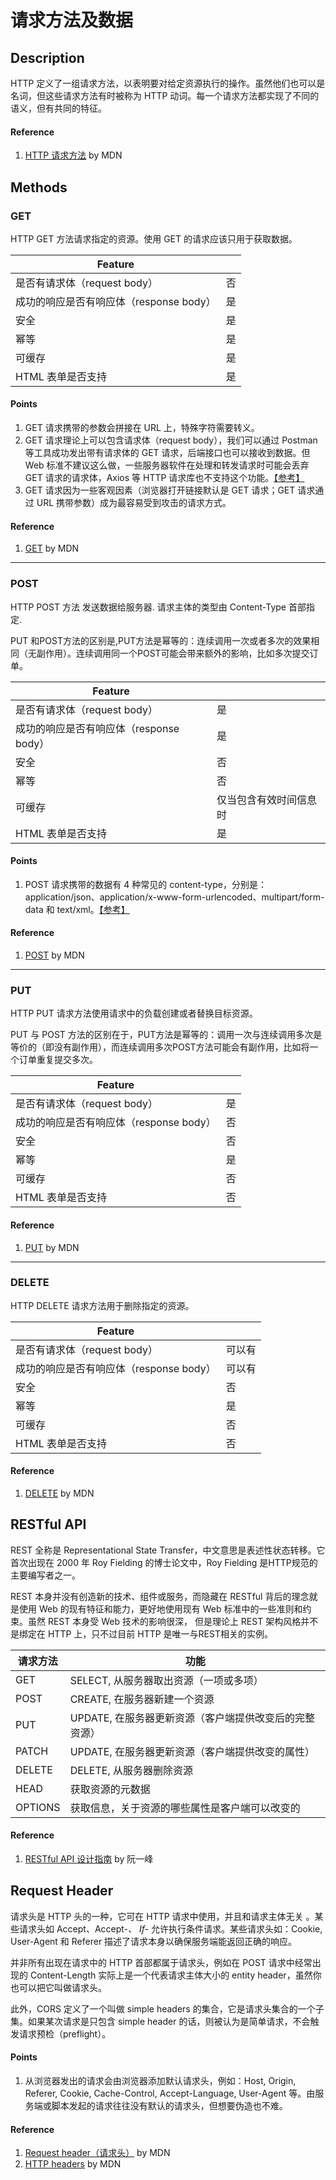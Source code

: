 # 请求方法及数据

## Description
HTTP 定义了一组请求方法，以表明要对给定资源执行的操作。虽然他们也可以是名词，但这些请求方法有时被称为 HTTP 动词。每一个请求方法都实现了不同的语义，但有共同的特征。

#### Reference
1. [HTTP 请求方法](https://developer.mozilla.org/zh-CN/docs/Web/HTTP/Methods) by MDN

## Methods

### GET
HTTP GET 方法请求指定的资源。使用 GET 的请求应该只用于获取数据。

| Feature | |
| --- | --- |
| 是否有请求体（request body） | 否 |
| 成功的响应是否有响应体（response body） | 是 |
| 安全 | 是 |
| 幂等 | 是 |
| 可缓存 | 是 |
| HTML 表单是否支持 | 是 |

#### Points
1. GET 请求携带的参数会拼接在 URL 上，特殊字符需要转义。
2. GET 请求理论上可以包含请求体（request body），我们可以通过 Postman 等工具成功发出带有请求体的 GET 请求，后端接口也可以接收到数据。但 Web 标准不建议这么做，一些服务器软件在处理和转发请求时可能会丢弃 GET 请求的请求体，Axios 等 HTTP 请求库也不支持这个功能。[【参考】](https://my.oschina.net/airship/blog/3081424)
3. GET 请求因为一些客观因素（浏览器打开链接默认是 GET 请求；GET 请求通过 URL 携带参数）成为最容易受到攻击的请求方式。

#### Reference
1. [GET](https://developer.mozilla.org/zh-CN/docs/Web/HTTP/Methods/GET) by MDN

---

### POST
HTTP POST 方法 发送数据给服务器. 请求主体的类型由 Content-Type 首部指定.

PUT 和POST方法的区别是,PUT方法是幂等的：连续调用一次或者多次的效果相同（无副作用）。连续调用同一个POST可能会带来额外的影响，比如多次提交订单。

| Feature | |
| --- | --- |
| 是否有请求体（request body） | 是 |
| 成功的响应是否有响应体（response body） | 是 |
| 安全 | 否 |
| 幂等 | 否 |
| 可缓存 | 仅当包含有效时间信息时 |
| HTML 表单是否支持 | 是 |

#### Points
1. POST 请求携带的数据有 4 种常见的 content-type，分别是：application/json、application/x-www-form-urlencoded、multipart/form-data 和 text/xml。[【参考】](https://imququ.com/post/four-ways-to-post-data-in-http.html)

#### Reference
1. [POST](https://developer.mozilla.org/zh-CN/docs/Web/HTTP/Methods/POST) by MDN

---

### PUT
HTTP PUT 请求方法使用请求中的负载创建或者替换目标资源。

PUT 与 POST 方法的区别在于，PUT方法是幂等的：调用一次与连续调用多次是等价的（即没有副作用），而连续调用多次POST方法可能会有副作用，比如将一个订单重复提交多次。

| Feature | |
| --- | --- |
| 是否有请求体（request body） | 是 |
| 成功的响应是否有响应体（response body） | 否 |
| 安全 | 否 |
| 幂等 | 是 |
| 可缓存 | 否 |
| HTML 表单是否支持 | 否 |

#### Reference
1. [PUT](https://developer.mozilla.org/zh-CN/docs/Web/HTTP/Methods/PUT) by MDN

---

### DELETE
HTTP DELETE 请求方法用于删除指定的资源。

| Feature | |
| --- | --- |
| 是否有请求体（request body） | 可以有 |
| 成功的响应是否有响应体（response body） | 可以有 |
| 安全 | 否 |
| 幂等 | 是 |
| 可缓存 | 否 |
| HTML 表单是否支持 | 否 |

#### Reference
1. [DELETE](https://developer.mozilla.org/zh-CN/docs/Web/HTTP/Methods/DELETE) by MDN

## RESTful API
REST 全称是 Representational State Transfer，中文意思是表述性状态转移。它首次出现在 2000 年 Roy Fielding 的博士论文中，Roy Fielding 是HTTP规范的主要编写者之一。

REST 本身并没有创造新的技术、组件或服务，而隐藏在 RESTful 背后的理念就是使用 Web 的现有特征和能力，更好地使用现有 Web 标准中的一些准则和约束。虽然 REST 本身受 Web 技术的影响很深， 但是理论上 REST 架构风格并不是绑定在 HTTP 上，只不过目前 HTTP 是唯一与REST相关的实例。

| 请求方法 | 功能 |
| --- | --- |
| GET | SELECT, 从服务器取出资源（一项或多项）|
| POST | CREATE, 在服务器新建一个资源 |
| PUT | UPDATE, 在服务器更新资源（客户端提供改变后的完整资源） |
| PATCH | UPDATE, 在服务器更新资源（客户端提供改变的属性） |
| DELETE | DELETE, 从服务器删除资源 |
| HEAD | 获取资源的元数据 |
| OPTIONS | 获取信息，关于资源的哪些属性是客户端可以改变的 |

#### Reference
1. [RESTful API 设计指南](https://www.ruanyifeng.com/blog/2014/05/restful_api.html) by 阮一峰

## Request Header
请求头是 HTTP 头的一种，它可在 HTTP 请求中使用，并且和请求主体无关 。某些请求头如 Accept、Accept-*、 If-* 允许执行条件请求。某些请求头如：Cookie, User-Agent 和 Referer 描述了请求本身以确保服务端能返回正确的响应。

并非所有出现在请求中的 HTTP 首部都属于请求头，例如在 POST 请求中经常出现的 Content-Length 实际上是一个代表请求主体大小的 entity header，虽然你也可以把它叫做请求头。

此外，CORS 定义了一个叫做 simple headers 的集合，它是请求头集合的一个子集。如果某次请求是只包含 simple header 的话，则被认为是简单请求，不会触发请求预检（preflight）。

#### Points
1. 从浏览器发出的请求会由浏览器添加默认请求头，例如：Host, Origin, Referer, Cookie, Cache-Control, Accept-Language, User-Agent 等。由服务端或脚本发起的请求往往没有默认的请求头，但想要伪造也不难。

#### Reference
1. [Request header（请求头）](https://developer.mozilla.org/zh-CN/docs/Glossary/%E8%AF%B7%E6%B1%82%E5%A4%B4) by MDN
2. [HTTP headers](https://developer.mozilla.org/en-US/docs/Web/HTTP/Headers) by MDN
